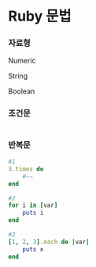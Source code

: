 # Ruby 문법



### 자료형

Numeric

String

Boolean



### 조건문

```ruby

```



### 반복문

```ruby
#1
3.times do
    #~~
end

#2
for i in [var]
    puts i
end

#3
[1, 2, 3].each do |var|
    puts x
end
```

